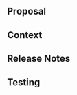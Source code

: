 ## Proposal
<!-- What does this PR solve? Include a Jira ticket.  -->

## Context
<!-- Necessary details to understand the proposed changes. -->

## Release Notes
<!-- A simple bullet-point summary of the changes in this PR. -->

## Testing
<!-- A summary of how this PR has been tested, including automated testing. -->
